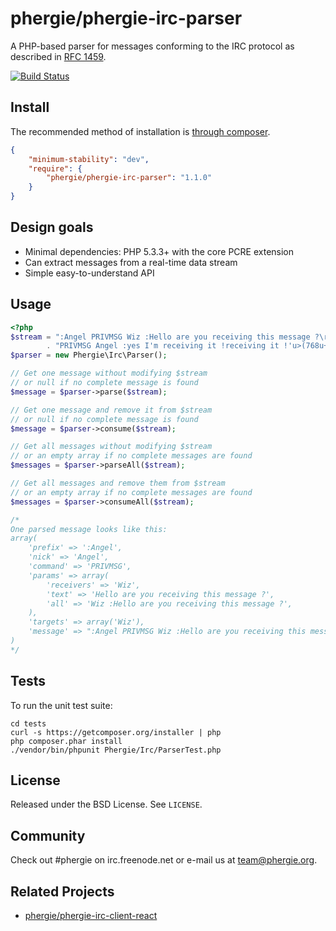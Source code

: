 # phergie/phergie-irc-parser

A PHP-based parser for messages conforming to the IRC protocol as described in [RFC 1459](http://irchelp.org/irchelp/rfc/rfc.html).

[![Build Status](https://secure.travis-ci.org/phergie/phergie-irc-parser.png?branch=master)](http://travis-ci.org/phergie/phergie-irc-parser)

## Install

The recommended method of installation is [through composer](http://getcomposer.org).

```JSON
{
    "minimum-stability": "dev",
    "require": {
        "phergie/phergie-irc-parser": "1.1.0"
    }
}
```

## Design goals

* Minimal dependencies: PHP 5.3.3+ with the core PCRE extension
* Can extract messages from a real-time data stream
* Simple easy-to-understand API

## Usage

```php
<?php
$stream = ":Angel PRIVMSG Wiz :Hello are you receiving this message ?\r\n"
        . "PRIVMSG Angel :yes I'm receiving it !receiving it !'u>(768u+1n) .br\r\n";
$parser = new Phergie\Irc\Parser();

// Get one message without modifying $stream
// or null if no complete message is found
$message = $parser->parse($stream);

// Get one message and remove it from $stream
// or null if no complete message is found
$message = $parser->consume($stream);

// Get all messages without modifying $stream
// or an empty array if no complete messages are found
$messages = $parser->parseAll($stream);

// Get all messages and remove them from $stream
// or an empty array if no complete messages are found
$messages = $parser->consumeAll($stream);

/*
One parsed message looks like this:
array(
    'prefix' => ':Angel',
    'nick' => 'Angel',
    'command' => 'PRIVMSG',
    'params' => array(
        'receivers' => 'Wiz',
        'text' => 'Hello are you receiving this message ?',
        'all' => 'Wiz :Hello are you receiving this message ?',
    ),
    'targets' => array('Wiz'),
    'message' => ":Angel PRIVMSG Wiz :Hello are you receiving this message ?\r\n",
)
*/
```

## Tests

To run the unit test suite:

```
cd tests
curl -s https://getcomposer.org/installer | php
php composer.phar install
./vendor/bin/phpunit Phergie/Irc/ParserTest.php
```

## License

Released under the BSD License. See `LICENSE`.

## Community

Check out #phergie on irc.freenode.net or e-mail us at [team@phergie.org](mailto:team@phergie.org).

## Related Projects

* [phergie/phergie-irc-client-react](http://github.com/phergie/phergie-irc-client-react)
